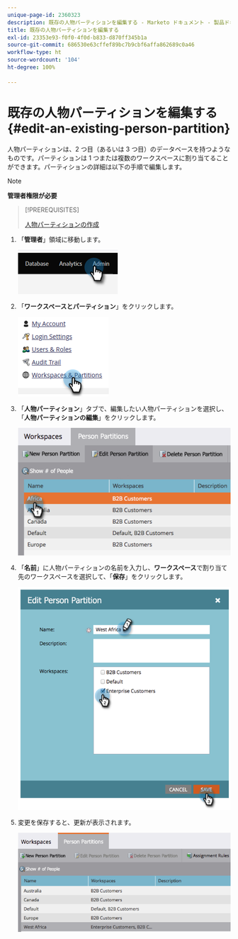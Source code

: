 ```yaml
---
unique-page-id: 2360323
description: 既存の人物パーティションを編集する - Marketo ドキュメント - 製品ドキュメント
title: 既存の人物パーティションを編集する
exl-id: 23353e93-f0f0-4f0d-b833-d870ff345b1a
source-git-commit: 686530e63cffef89bc7b9cbf6affa862689c0a46
workflow-type: ht
source-wordcount: '104'
ht-degree: 100%

---
```


# 既存の人物パーティションを編集する {#edit-an-existing-person-partition}

人物パーティションは、2 つ目（あるいは 3 つ目）のデータベースを持つようなものです。パーティションは 1 つまたは複数のワークスペースに割り当てることができます。パーティションの詳細は以下の手順で編集します。

>[!NOTE]
>
>**管理者権限が必要**

>[!PREREQUISITES]
>
>[人物パーティションの作成](/help/marketo/product-docs/administration/workspaces-and-person-partitions/create-a-person-partition.md)

1. 「**管理者**」領域に移動します。

   ![](assets/edit-an-existing-person-partition-1.png)

1. 「**ワークスペースとパーティション**」をクリックします。

   ![](assets/edit-an-existing-person-partition-2.png)

1. 「**人物パーティション**」タブで、編集したい人物パーティションを選択し、「**人物パーティションの編集**」をクリックします。

   ![](assets/edit-an-existing-person-partition-3.png)

1. 「**名前**」に人物パーティションの名前を入力し、**ワークスペース**&#x200B;で割り当て先のワークスペースを選択して、「**保存**」をクリックします。

   ![](assets/edit-an-existing-person-partition-4.png)

1. 変更を保存すると、更新が表示されます。

   ![](assets/edit-an-existing-person-partition-5.png)
